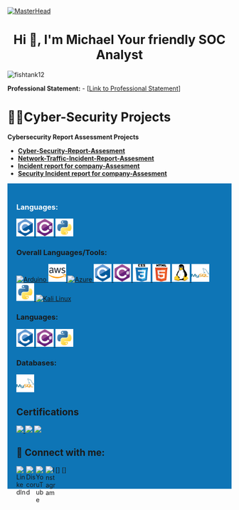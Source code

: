 [![MasterHead](https://img.thuthuattinhoc.vn/uploads/2020/05/30/hinh-anh-hacker-bieu-tuong-toi-pham_055316995.jpg)](https://github.com/FishTank12)


<h1 align="center">Hi 👋, I'm Michael Your friendly SOC Analyst </h1>




<p align="left"> <img src="https://komarev.com/ghpvc/?username=fishtank12&label=Profile%20views&color=0e75b6&style=flat" alt="fishtank12" /> </p>
<b>Professional Statement:</b>
- [<a href="https://drive.google.com/file/d/1WSeYBH5L57-TzN9ukYHY1KtWWC0tTnje/view?usp=sharing" target="_blank">Link to Professional Statement</a>]


<h1>👨‍💻Cyber-Security Projects</h1>

<b>Cybersecurity Report Assessment Projects
  - [Cyber-Security-Report-Assesment](https://github.com/FishTank12/Cyber-Security-Report-Assesment-Project/blob/main/README.md)
  - [Network-Traffic-Incident-Report-Assesment](https://github.com/FishTank12/Network-Traffic-Analysis-Report)
  - [Incident report for company-Assesment](https://github.com/FishTank12/Incident-Report-/blob/main/README.md)
  - [Security Incident report for company-Assesment](https://github.com/FishTank12/Security-Incident-report-)
</b>





<div style="background-color: #0e75b6; padding: 20px;">
  <h3 align="left" style="color: white;">Languages:</h3>
  <p align="left">
    <a href="https://www.cprogramming.com/" target="_blank" rel="noreferrer"> <img src="https://raw.githubusercontent.com/devicons/devicon/master/icons/c/c-original.svg" alt="C" width="40" height="40"/> </a>
    <a href="https://www.w3schools.com/cs/" target="_blank" rel="noreferrer"> <img src="https://raw.githubusercontent.com/devicons/devicon/master/icons/csharp/csharp-original.svg" alt="C#" width="40" height="40"/> </a>
    <a href="https://www.python.org" target="_blank" rel="noreferrer"> <img src="https://raw.githubusercontent.com/devicons/devicon/master/icons/python/python-original.svg" alt="Python" width="40" height="40"/> </a>
  </p>


 
  

<h3 align="left">Overall Languages/Tools:</h3>
<p align="left">
  <a href="https://www.arduino.cc/" target="_blank" rel="noreferrer"> <img src="https://cdn.worldvectorlogo.com/logos/arduino-1.svg" alt="Arduino" width="40" height="40"/> </a>
  <a href="https://aws.amazon.com" target="_blank" rel="noreferrer"> <img src="https://raw.githubusercontent.com/devicons/devicon/master/icons/amazonwebservices/amazonwebservices-original-wordmark.svg" alt="AWS" width="40" height="40"/> </a>
  <a href="https://azure.microsoft.com/en-in/" target="_blank" rel="noreferrer"> <img src="https://www.vectorlogo.zone/logos/microsoft_azure/microsoft_azure-icon.svg" alt="Azure" width="40" height="40"/> </a>
  <a href="https://www.cprogramming.com/" target="_blank" rel="noreferrer"> <img src="https://raw.githubusercontent.com/devicons/devicon/master/icons/c/c-original.svg" alt="C" width="40" height="40"/> </a>
  <a href="https://www.w3schools.com/cs/" target="_blank" rel="noreferrer"> <img src="https://raw.githubusercontent.com/devicons/devicon/master/icons/csharp/csharp-original.svg" alt="C#" width="40" height="40"/> </a>
  <a href="https://www.w3schools.com/css/" target="_blank" rel="noreferrer"> <img src="https://raw.githubusercontent.com/devicons/devicon/master/icons/css3/css3-original-wordmark.svg" alt="CSS3" width="40" height="40"/> </a>
  <a href="https://www.w3.org/html/" target="_blank" rel="noreferrer"> <img src="https://raw.githubusercontent.com/devicons/devicon/master/icons/html5/html5-original-wordmark.svg" alt="HTML5" width="40" height="40"/> </a>
  <a href="https://www.linux.org/" target="_blank" rel="noreferrer"> <img src="https://raw.githubusercontent.com/devicons/devicon/master/icons/linux/linux-original.svg" alt="Linux" width="40" height="40"/> </a>
  <a href="https://www.mysql.com/" target="_blank" rel="noreferrer"> <img src="https://raw.githubusercontent.com/devicons/devicon/master/icons/mysql/mysql-original-wordmark.svg" alt="MySQL" width="40" height="40"/> </a>
  <a href="https://www.python.org" target="_blank" rel="noreferrer"> <img src="https://raw.githubusercontent.com/devicons/devicon/master/icons/python/python-original.svg" alt="Python" width="40" height="40"/>
   <a href="https://www.kali.org/" target="_blank" rel="noreferrer"> <img src="https://www.kali.org/favicon.ico" alt="Kali Linux" width="40" height="40"/> </a>
  <h3 align="left">Languages:</h3>
<p align="left">
  <a href="https://www.cprogramming.com/" target="_blank" rel="noreferrer"> <img src="https://raw.githubusercontent.com/devicons/devicon/master/icons/c/c-original.svg" alt="C" width="40" height="40"/> </a>
  <a href="https://www.w3schools.com/cs/" target="_blank" rel="noreferrer"> <img src="https://raw.githubusercontent.com/devicons/devicon/master/icons/csharp/csharp-original.svg" alt="C#" width="40" height="40"/> </a>
  <a href="https://www.python.org" target="_blank" rel="noreferrer"> <img src="https://raw.githubusercontent.com/devicons/devicon/master/icons/python/python-original.svg" alt="Python" width="40" height="40"/> </a>
</p>

<h3 align="left">Databases:</h3>
<p align="left">
  <a href="https://www.mysql.com/" target="_blank" rel="noreferrer"> <img src="https://raw.githubusercontent.com/devicons/devicon/master/icons/mysql/mysql-original-wordmark.svg" alt="MySQL" width="40" height="40"/> </a>
</p>


</a>
</p>



## Certifications

<div>
  <!-- <img src="https://github.com/FishTank12/FishTank12/assets/131707073/1550c2d6-55ce-45ea-94cd-51842b738cca" width="2048" height="1153"/> -->
  <a href="https://learn.microsoft.com/en-us/users/michaelnaim-9326/credentials/c8ca2d81beeb251?ref=https%3A%2F%2Fwww.linkedin.com%2F" target="_blank">
    <img src="https://img.shields.io/badge/-AZ--900-0078D4?style=for-the-badge&logo=microsoftazure&logoColor=white"/>
  </a>
  <img src="https://img.shields.io/badge/-CCNA-4D4D4D?style=for-the-badge&logo=cisco&logoColor=white"/>
  <img src="https://img.shields.io/badge/-Google%20Cybersecurity%20Professional%20Certificate-4285F4?style=for-the-badge&logo=google&logoColor=white"/>
</div>


<h2 align="left">🤳 Connect with me:</h2>

[<img align="left" alt="LinkedIn" width="22px" src="https://raw.githubusercontent.com/rahuldkjain/github-profile-readme-generator/master/src/images/icons/Social/linked-in-alt.svg" />][linkedin]
[<img align="left" alt="Discord" width="22px" src="https://raw.githubusercontent.com/rahuldkjain/github-profile-readme-generator/master/src/images/icons/Social/discord.svg" />][discord]
[<img align="left" alt="YouTube" width="22px" src="https://cdn.jsdelivr.net/npm/simple-icons@v3/icons/youtube.svg" />]
[<img align="left" alt="Instagram" width="22px" src="https://cdn.jsdelivr.net/npm/simple-icons@v3/icons/instagram.svg" />]

[linkedin]: https://www.linkedin.com/in/michael-naim-62b783253/
[discord]: https://discord.gg/samake12
[youtube]: 
[instagram]: 

